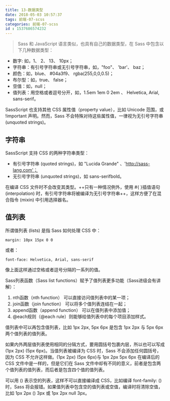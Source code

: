 ```yaml
---
title: 13-数据类型
date: 2018-05-03 10:57:37
tags: 前端-07-scss
categories: 前端-07-scss
id : 1537686574232
---
```

>  Sass 和 JavaScript 语言类似，也具有自己的数据类型，在 Sass 中包含以下几种数据类型：
- 数字: 如，1、 2、 13、 10px；
- 字符串：有引号字符串或无引号字符串，如，"foo"、 'bar'、 baz；
- 颜色：如，blue、 #04a3f9、 rgba(255,0,0,0.5)；
- 布尔型：如，true、 false；
- 空值：如，null；
- 值列表：用空格或者逗号分开，如，1.5em 1em 0 2em 、 Helvetica, Arial, sans-serif。


SassScript 也支持其他 CSS 属性值（property value），比如 Unicode 范围，或 !important 声明。然而，Sass 不会特殊对待这些属性值，一律视为无引号字符串 (unquoted strings)。

## 字符串
SassScript 支持 CSS 的两种字符串类型：
- 有引号字符串 (quoted strings)，如 "Lucida Grande" 、'http://sass-lang.com'；
- 无引号字符串 (unquoted strings)，如 sans-serifbold。

在编译 CSS 文件时不会改变其类型。++只有一种情况例外，使用 #{ }插值语句 (interpolation) 时，有引号字符串将被编译为无引号字符串++，这样方便了在混合指令 (mixin) 中引用选择器名。 

## 值列表

所谓值列表 (lists) 是指 Sass 如何处理 CSS 中： 

```
margin: 10px 15px 0 0
```

或者： 

```
font-face: Helvetica, Arial, sans-serif
```

像上面这样通过空格或者逗号分隔的一系列的值。


Sass列表函数（Sass list functions）赋予了值列表更多功能（Sass进级会有讲解）：  
1. nth函数（nth function） 可以直接访问值列表中的某一项；  
2. join函数（join function） 可以将多个值列表连结在一起；  
3. append函数（append function） 可以在值列表中添加值；   
4. @each规则（@each rule）则能够给值列表中的每个项目添加样式。

值列表中可以再包含值列表，比如 1px 2px, 5px 6px 是包含 1px 2px 与 5px 6px 两个值列表的值列表。

如果内外两层值列表使用相同的分隔方式，要用圆括号包裹内层，所以也可以写成 (1px 2px) (5px 6px)。当值列表被编译为 CSS 时，Sass 不会添加任何圆括号，因为 CSS 不允许这样做。(1px 2px) (5px 6px)与 1px 2px 5px 6px 在编译后的 CSS 文件中是一样的，但是它们在 Sass 文件中却有不同的意义，前者是包含两个值列表的值列表，而后者是包含四个值的值列表。

可以用 () 表示空的列表，这样不可以直接编译成 CSS，比如编译 font-family: ()时，Sass 将会报错。如果值列表中包含空的值列表或空值，编译时将清除空值，比如 1px 2px () 3px 或 1px 2px null 3px。
